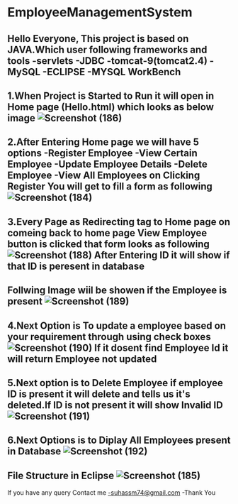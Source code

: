 # EmployeeManagementSystem
Hello Everyone, This project is based on JAVA.Which user following frameworks and tools
-servlets
-JDBC
-tomcat-9(tomcat2.4)
-MySQL
-ECLIPSE
-MYSQL WorkBench
--------------------------------------------------------------------------------------
1.When Project is Started to Run it will open in Home page (Hello.html) which looks as below image ![Screenshot (186)](https://github.com/user-attachments/assets/384885aa-96cb-4b27-ad77-ec8bae1263c7)
--------------------------------------------------------------------------------------
2.After Entering Home page we will have 5 options 
-Register Employee
-View Certain Employee
-Update Employee Details
-Delete Employee
-View All Employees
on Clicking Register You will get to fill a form as following 
![Screenshot (184)](https://github.com/user-attachments/assets/c54b512d-6cc6-4702-91b1-2265ac91329b)
---------------------------------------------------------------------------------------
3.Every Page as Redirecting tag to Home page on comeing back to home page View Employee button is clicked that form looks as following
![Screenshot (188)](https://github.com/user-attachments/assets/69050938-960b-442c-b039-61343f5d7390)
After Entering ID it will show if that ID is peresent in database
----------
Follwing Image wiil be showen if the Employee is present
![Screenshot (189)](https://github.com/user-attachments/assets/74df4dcb-2242-4b3b-8407-0bbc93e5934f)
---------------------------------------------------------------------------------------
4.Next Option is To update a employee based on your requirement through using check boxes
![Screenshot (190)](https://github.com/user-attachments/assets/3005b3ed-8208-45fb-9472-c7d13c32df7a)
If it dosent find Employee Id it will return Employee not updated 
----------------------------------------------------------------------------------------
5.Next option is to Delete Employee if employee ID is present it will delete and tells us it's deleted.If ID is not present it will show Invalid ID
![Screenshot (191)](https://github.com/user-attachments/assets/3ba44c00-6fb6-4309-a5b8-a3887c419ab7)
----------------------------------------------------------------------------------------
6.Next Options is to Diplay All Employees present in Database 
![Screenshot (192)](https://github.com/user-attachments/assets/238df67c-2873-41c7-9b22-65f2f7a0a5c3)
----------------------------------------------------------------------------------------
File Structure in Eclipse
![Screenshot (185)](https://github.com/user-attachments/assets/11976dfb-c21a-4b82-9573-6bf1c0ddfe0d)
----------------------------------------------------------------------------------------
If you have any query Contact me -suhassm74@gmail.com
-Thank You

